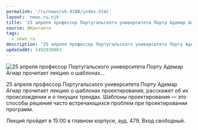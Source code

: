 ```yaml
---
permalink: '/ru/news/vk-4100/index.html'
layout: 'news.ru.njk'
title: '25 апреля профессор Португальского университета Порту Адемар Агиар прочитает лекцию о шаблонах'
source: ВКонтакте
tags:
  - news_ru
description: '25 апреля профессор Португальского университета Порту Адемар Агиар прочитает лекцию о шаблонах…'
updatedAt: 1492938083
---
```

![25 апреля профессор Португальского университета Порту Адемар Агиар прочитает лекцию о шаблонах…](https://sun9-43.userapi.com/impf/c637431/v637431481/5c631/-mM3CcehZe8.jpg?size=1280x720&quality=96&proxy=1&sign=f1e29fb4600c97525e51aaff9d006616&c_uniq_tag=6cCHRxICyMIIk5A9FigMWg9-sRMJUfl0oZs0MmtXpEo&type=album)

25 апреля профессор Португальского университета Порту Адемар Агиар прочитает лекцию о шаблонах проектирования, расскажет об их происхождении и о текущих трендах. Шаблоны проектирования — это способы решения часто встречающихся проблем при проектировании программ.

Лекция пройдет в 15:00 в главном корпусе, ауд. 479. Вход свободный.
